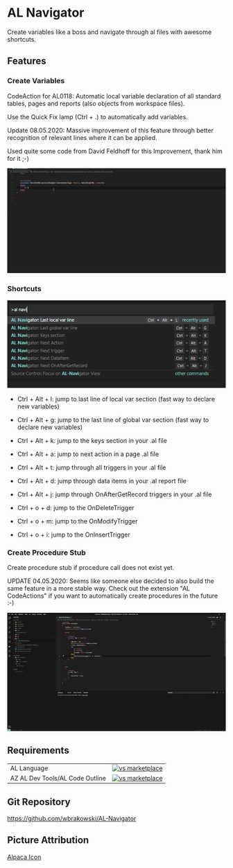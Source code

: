 # AL Navigator

Create variables like a boss and navigate through al files with awesome shortcuts.

## Features

### Create Variables

CodeAction for AL0118: Automatic local variable declaration of all standard tables, pages and reports (also objects from workspace files).

Use the Quick Fix lamp (Ctrl + .) to automatically add variables.

Update 08.05.2020: Massive improvement of this feature through better recognition of relevant lines where it can be applied.

Used quite some code from David Feldhoff for this Improvement, thank him for it ;-)

![Create Local Variable](resources/VarDeclaration.gif)

### Shortcuts

![Shortcuts](resources/Shortcuts.png)

- Ctrl + Alt + l: jump to last line of local var section (fast way to declare new variables)
- Ctrl + Alt + g: jump to the last line of global var section (fast way to declare new variables)

- Ctrl + Alt + k: jump to the keys section in your .al file 
- Ctrl + Alt + a: jump to next action in a page .al file
- Ctrl + Alt + t: jump through all triggers in your .al file 
- Ctrl + Alt + d: jump through data items in your .al report file 
- Ctrl + Alt + j: jump through OnAfterGetRecord triggers in your .al file 

- Ctrl + o + d: jump to the OnDeleteTrigger
- Ctrl + o + m: jump to the OnModifyTrigger
- Ctrl + o + i: jump to the OnInsertTrigger

### Create Procedure Stub

Create procedure stub if procedure call does not exist yet.

UPDATE 04.05.2020: Seems like someone else decided to also build the same feature in a more stable way.
Check out the extension "AL CodeActions" if you want to automatically create procedures in the future :-)

![Create Procedure Stub](resources/CreateProcedureStub.gif)

 



## Requirements

|              |         |
|--------------|---------|
| AL Language               | [![vs marketplace](https://img.shields.io/vscode-marketplace/v/ms-dynamics-smb.al.svg?label=vs%20marketplace)](https://marketplace.visualstudio.com/items?itemName=ms-dynamics-smb.al) |
| AZ AL Dev Tools/AL Code Outline           | [![vs marketplace](https://img.shields.io/vscode-marketplace/v/andrzejzwierzchowski.al-code-outline.svg?label=vs%20marketplace)](https://marketplace.visualstudio.com/items?itemName=andrzejzwierzchowski.al-code-outline) |

## Git Repository

https://github.com/wbrakowski/AL-Navigator

## Picture Attribution
<a href="https://vectorified.com/alpaca-icon">Alpaca Icon</a>